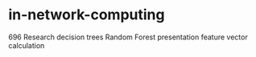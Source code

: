 # in-network-computing
696 Research
decision trees
Random Forest
presentation
feature vector calculation

